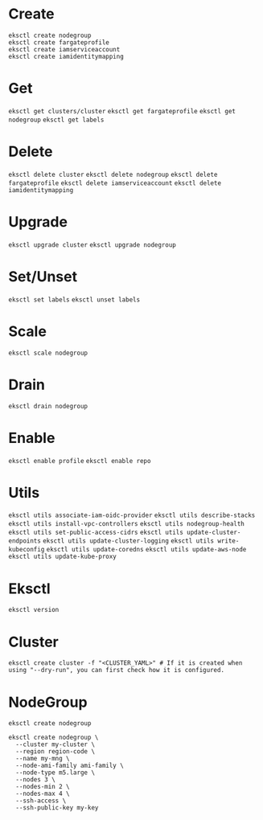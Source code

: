 # Create
```
eksctl create nodegroup
eksctl create fargateprofile
eksctl create iamserviceaccount
eksctl create iamidentitymapping
```

# Get
```eksctl get clusters/cluster```
```eksctl get fargateprofile```
```eksctl get nodegroup```
```eksctl get labels```

# Delete
```eksctl delete cluster```
```eksctl delete nodegroup```
```eksctl delete fargateprofile```
```eksctl delete iamserviceaccount```
```eksctl delete iamidentitymapping```

# Upgrade
```eksctl upgrade cluster```
```eksctl upgrade nodegroup```

# Set/Unset
```eksctl set labels```
```eksctl unset labels```

# Scale
```eksctl scale nodegroup```

# Drain
```eksctl drain nodegroup```

# Enable
```eksctl enable profile```
```eksctl enable repo```

# Utils
```eksctl utils associate-iam-oidc-provider```
```eksctl utils describe-stacks```
```eksctl utils install-vpc-controllers```
```eksctl utils nodegroup-health```
```eksctl utils set-public-access-cidrs```
```eksctl utils update-cluster-endpoints```
```eksctl utils update-cluster-logging```
```eksctl utils write-kubeconfig```
```eksctl utils update-coredns```
```eksctl utils update-aws-node```
```eksctl utils update-kube-proxy```

# Eksctl
```eksctl version```

# Cluster
``` eksctl create cluster -f "<CLUSTER_YAML>" # If it is created when using "--dry-run", you can first check how it is configured. ```


# NodeGroup
```eksctl create nodegroup```
```
eksctl create nodegroup \
  --cluster my-cluster \
  --region region-code \
  --name my-mng \
  --node-ami-family ami-family \
  --node-type m5.large \
  --nodes 3 \
  --nodes-min 2 \
  --nodes-max 4 \
  --ssh-access \
  --ssh-public-key my-key
```
